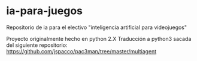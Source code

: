 # ia-para-juegos
Repositorio de ia para el electivo "inteligencia artificial para videojuegos"

Proyecto originalmente hecho en python 2.X 
Traducción a python3 sacada del siguiente repositorio: https://github.com/jspacco/pac3man/tree/master/multiagent
